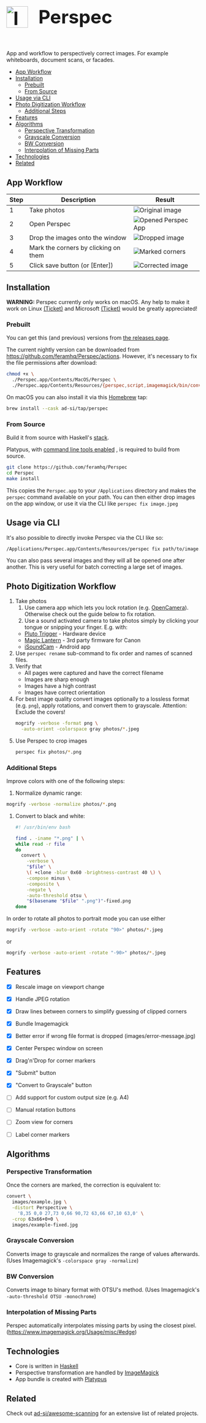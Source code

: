 <h1 style="
  display: inline-block !important;
  font-size: 3rem;
">
  <img
    src="./images/icon.svg"
    alt="Icon"
    height="56px"
    style="
      display: inline-block !important;
      height: 3.5rem;
      margin-right: 1rem;
    "
  />
  <span style="position: relative; bottom: 0.7rem;">
    Perspec
  </span>
</h1>

App and workflow to perspectively correct images.
For example whiteboards, document scans, or facades.

<!-- toc -->

- [App Workflow](#app-workflow)
- [Installation](#installation)
  * [Prebuilt](#prebuilt)
  * [From Source](#from-source)
- [Usage via CLI](#usage-via-cli)
- [Photo Digitization Workflow](#photo-digitization-workflow)
  * [Additional Steps](#additional-steps)
- [Features](#features)
- [Algorithms](#algorithms)
  * [Perspective Transformation](#perspective-transformation)
  * [Grayscale Conversion](#grayscale-conversion)
  * [BW Conversion](#bw-conversion)
  * [Interpolation of Missing Parts](#interpolation-of-missing-parts)
- [Technologies](#technologies)
- [Related](#related)

<!-- tocstop -->


## App Workflow

Step | Description                          | Result
-----|--------------------------------------|--------
1    | Take photos                          | ![Original image][doc]
2    | Open Perspec                         | ![Opened Perspec App][open]
3    | Drop the images onto the window      | ![Dropped image][dropped]
4    | Mark the corners by clicking on them | ![Marked corners][corners]
5    | Click save button (or [Enter])       | ![Corrected image][fixed]

[doc]: images/doc.jpg
[mark]: images/doc-marking.jpg
[open]: images/perspec_opened.png
[dropped]: images/perspec_image_dropped.png
[corners]: images/perspec_marked_corners.png
[fixed]: images/doc-fixed.jpg


## Installation

**WARNING:**
Perspec currently only works on macOS.
Any help to make it work on
Linux [(Ticket)](https://github.com/feramhq/Perspec/issues/13)
and Microsoft [(Ticket)](https://github.com/feramhq/Perspec/issues/21)
would be greatly appreciated!


### Prebuilt

You can get this (and previous) versions from
[the releases page](https://github.com/feramhq/Perspec/releases).

The current nightly version can be downloaded from
https://github.com/feramhq/Perspec/actions.
However, it's necessary to fix the file permissions after download:

```sh
chmod +x \
  ./Perspec.app/Contents/MacOS/Perspec \
  ./Perspec.app/Contents/Resources/{perspec,script,imagemagick/bin/convert}
```

On macOS you can also install it via this [Homebrew](https://brew.sh) tap:

```sh
brew install --cask ad-si/tap/perspec
```


### From Source

Build it from source with Haskell's
[stack](https://docs.haskellstack.org/en/stable/install_and_upgrade/).

Platypus, with 
[command line tools enabled](https://github.com/sveinbjornt/Platypus/blob/master/Documentation/Documentation.md#show-shell-command)
, is required to build from source.

```sh
git clone https://github.com/feramhq/Perspec
cd Perspec
make install
```

This copies the `Perspec.app` to your `/Applications` directory
and makes the `perspec` command available on your path.
You can then either drop images on the app window,
or use it via the CLI like `perspec fix image.jpeg`


## Usage via CLI

It's also possible to directly invoke Perspec via the CLI like so:

```sh
/Applications/Perspec.app/Contents/Resources/perspec fix path/to/image.jpeg
```

You can also pass several images and they will all be opened
one after another.
This is very useful for batch correcting a large set of images.


## Photo Digitization Workflow

1. Take photos
    1. Use camera app which lets you lock rotation (e.g. [OpenCamera]).
      Otherwise check out the guide below to fix rotation.
    1. Use a sound activated camera to take photos simply
      by clicking your tongue or snipping your finger. E.g. with:
      - [Pluto Trigger] - Hardware device
      - [Magic Lantern] - 3rd party firmware for Canon
      - [iSoundCam] - Android app
1. Use `perspec rename` sub-command to fix order and names of scanned files.
1. Verify that
    - All pages were captured and have the correct filename
    - Images are sharp enough
    - Images have a high contrast
    - Images have correct orientation
1. For best image quality convert images optionally
  to a lossless format (e.g. `png`),
  apply rotations, and convert them to grayscale.
  Attention: Exclude the covers!
    ```sh
    mogrify -verbose -format png \
      -auto-orient -colorspace gray photos/*.jpeg
    ```
1. Use Perspec to crop images
    ```sh
    perspec fix photos/*.png
    ````

[iSoundCam]: http://www.cherry-software.com/isoundcam.html
[Magic Lantern]: https://wiki.magiclantern.fm/pl:userguide?#audio_remoteshot
[OpenCamera]:
  https://play.google.com/store/apps/details?id=net.sourceforge.opencamera
[Pluto Trigger]: https://plutotrigger.com


### Additional Steps

Improve colors with one of the following steps:

1. Normalize dynamic range:
  ```sh
  mogrify -verbose -normalize photos/*.png
  ```
1. Convert to black and white:
    ```sh
    #! /usr/bin/env bash

    find . -iname "*.png" | \
    while read -r file
    do
      convert \
        -verbose \
        "$file" \
        \( +clone -blur 0x60 -brightness-contrast 40 \) \
        -compose minus \
        -composite \
        -negate \
        -auto-threshold otsu \
        "$(basename "$file" ".png")"-fixed.png
    done
    ```

In order to rotate all photos to portrait mode you can use either
```sh
mogrify -verbose -auto-orient -rotate "90>" photos/*.jpeg
```
or
```sh
mogrify -verbose -auto-orient -rotate "-90>" photos/*.jpeg
```


## Features

- [x] Rescale image on viewport change
- [x] Handle JPEG rotation
- [x] Draw lines between corners to simplify guessing of clipped corners
- [x] Bundle Imagemagick
- [x] Better error if wrong file format is dropped (images/error-message.jpg)
- [x] Center Perspec window on screen
- [x] Drag'n'Drop for corner markers
- [x] "Submit" button
- [x] "Convert to Grayscale" button
- [ ] Add support for custom output size (e.g. A4)
- [ ] Manual rotation buttons
- [ ] Zoom view for corners
- [ ] Label corner markers


## Algorithms

### Perspective Transformation

Once the corners are marked, the correction is equivalent to:

```sh
convert \
  images/example.jpg \
  -distort Perspective \
    '8,35 0,0 27,73 0,66 90,72 63,66 67,10 63,0' \
  -crop 63x66+0+0 \
  images/example-fixed.jpg
```

### Grayscale Conversion

Converts image to grayscale and normalizes the range of values afterwards.
(Uses Imagemagick's `-colorspace gray -normalize`)


### BW Conversion

Converts image to binary format with OTSU's method.
(Uses Imagemagick's `-auto-threshold OTSU -monochrome`)


### Interpolation of Missing Parts

Perspec automatically interpolates missing parts by using the closest pixel.
(https://www.imagemagick.org/Usage/misc/#edge)


## Technologies

- Core is written in [Haskell](https://haskell.org)
- Perspective transformation are handled by [ImageMagick]
- App bundle is created with [Platypus](https://sveinbjorn.org/platypus)

[ImageMagick]: https://imagemagick.org


## Related

Check out [ad-si/awesome-scanning](https://github.com/ad-si/awesome-scanning)
for an extensive list of related projects.
